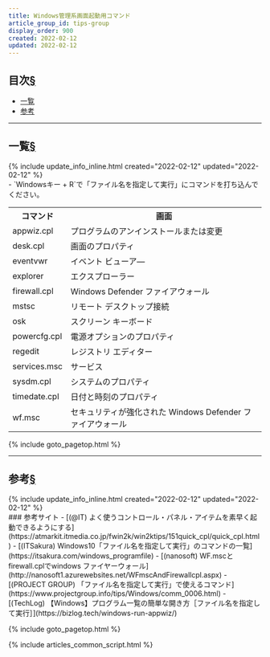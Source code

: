 ```yaml
---
title: Windows管理系画面起動用コマンド
article_group_id: tips-group
display_order: 900
created: 2022-02-12
updated: 2022-02-12
---
```


## <a name="index">目次</a><a class="heading-anchor-permalink" href="#目次">§</a>

<ul id="index_ul">
<li><a href="#一覧">一覧</a></li>
<li><a href="#参考">参考</a></li>
</ul>

* * *
## <a name="一覧">一覧</a><a class="heading-anchor-permalink" href="#一覧">§</a>
<div class="chapter-updated">{% include update_info_inline.html created="2022-02-12" updated="2022-02-12" %}</div>
- `Windowsキー + R`で「ファイル名を指定して実行」にコマンドを打ち込んでください。

<table class="normal">
	<tr>
		<th markdown="span">コマンド</th>
		<th markdown="span">画面</th>
	</tr>
	<tr>
		<td markdown="span">appwiz.cpl</td>
		<td markdown="span">プログラムのアンインストールまたは変更</td>
	</tr>
	<tr>
		<td markdown="span">desk.cpl</td>
		<td markdown="span">画面のプロパティ</td>
	</tr>
	<tr>
		<td markdown="span">eventvwr</td>
		<td markdown="span">イベント ビューア―</td>
	</tr>
	<tr>
		<td markdown="span">explorer</td>
		<td markdown="span">エクスプローラー</td>
	</tr>
	<tr>
		<td markdown="span">firewall.cpl</td>
		<td markdown="span">Windows Defender ファイアウォール</td>
	</tr>
	<tr>
		<td markdown="span">mstsc</td>
		<td markdown="span">リモート デスクトップ接続</td>
	</tr>
	<tr>
		<td markdown="span">osk</td>
		<td markdown="span">スクリーン キーボード</td>
	</tr>
	<tr>
		<td markdown="span">powercfg.cpl</td>
		<td markdown="span">電源オプションのプロパティ</td>
	</tr>
	<tr>
		<td markdown="span">regedit</td>
		<td markdown="span">レジストリ エディター</td>
	</tr>
	<tr>
		<td markdown="span">services.msc</td>
		<td markdown="span">サービス</td>
	</tr>
	<tr>
		<td markdown="span">sysdm.cpl</td>
		<td markdown="span">システムのプロパティ</td>
	</tr>
	<tr>
		<td markdown="span">timedate.cpl</td>
		<td markdown="span">日付と時刻のプロパティ</td>
	</tr>
	<tr>
		<td markdown="span">wf.msc</td>
		<td markdown="span">セキュリティが強化された Windows Defender ファイアウォール</td>
	</tr>
</table>

{% include goto_pagetop.html %}

* * *
## <a name="参考">参考</a><a class="heading-anchor-permalink" href="#参考">§</a>
<div class="chapter-updated">{% include update_info_inline.html created="2022-02-12" updated="2022-02-12" %}</div>
### 参考サイト
- [(@IT) よく使うコントロール・パネル・アイテムを素早く起動できるようにする](https://atmarkit.itmedia.co.jp/fwin2k/win2ktips/151quick_cpl/quick_cpl.html)
- [(ITSakura) Windows10「ファイル名を指定して実行」のコマンドの一覧](https://itsakura.com/windows_programfile)
- [(nanosoft) WF.mscとfirewall.cplでwindows ファイヤーウォール](http://nanosoft1.azurewebsites.net/WFmscAndFirewallcpl.aspx)
- [(PROJECT GROUP) 「ファイル名を指定して実行」で使えるコマンド](https://www.projectgroup.info/tips/Windows/comm_0006.html)
- [(TechLog) 【Windows】プログラム一覧の簡単な開き方［ファイル名を指定して実行］](https://bizlog.tech/windows-run-appwiz/)

{% include goto_pagetop.html %}

{% include articles_common_script.html %}
